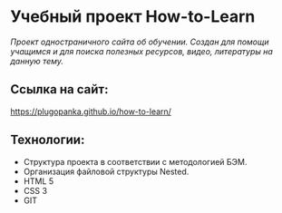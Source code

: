 # __Учебный проект How-to-Learn__

  *Проект одностраничного сайта об обучении.*
  *Создан для помощи учащимся и для поиска полезных ресурсов, видео, литературы на данную тему.*

## __Сcылка на сайт:__
https://plugopanka.github.io/how-to-learn/

## __Технологии:__
* Структура проекта в соответствии с методологией БЭМ.
* Организация файловой структуры Nested.
* HTML 5
* CSS 3
* GIT

